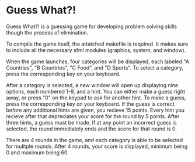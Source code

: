 # Guess What?!

Guess What?! is a guessing game for developing problem solving skills though the process of elimination.

To compile the game itself, the attatched makefile is required. It makes sure to include all the necessary sfml modules (graphics, system, and window).

When the game launches, four categories will be displayed, each labeled "A Countries", "B Countries", "C Food", and "D Sports".
To select a category, press the corresponding key on your keyboard.

After a category is selected, a new window will open up displaying nine options, each numbered 1-9, and a hint.
You can either make a guess right away, or press "0" on the keypad to ask for another hint.
To make a guess, press the corresponding key on your keyboard.
If the guess is correct before any additional hints are given, you recieve 15 points.
Every hint you recieve after that depreciates your score for the round by 5 points.
After three hints, a guess must be made.
If at any point an incorrect guess is selected, the round immediately ends and the score for that round is 0.

There are 4 rounds in the game, and each category is able to be selected for mulitple rounds.
After 4 rounds, your score is displayed, minimum being 0 and maximum being 60.
